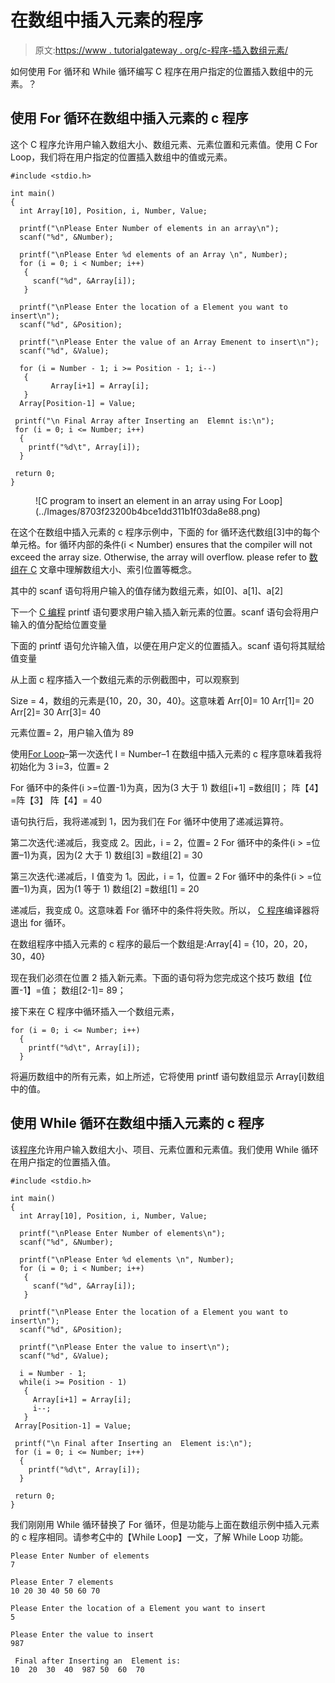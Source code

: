 # 在数组中插入元素的程序

> 原文:[https://www . tutorialgateway . org/c-程序-插入数组元素/](https://www.tutorialgateway.org/c-program-to-insert-an-element-in-an-array/)

如何使用 For 循环和 While 循环编写 C 程序在用户指定的位置插入数组中的元素。？

## 使用 For 循环在数组中插入元素的 c 程序

这个 C 程序允许用户输入数组大小、数组元素、元素位置和元素值。使用 C For Loop，我们将在用户指定的位置插入数组中的值或元素。

```
#include <stdio.h>

int main()
{
  int Array[10], Position, i, Number, Value;

  printf("\nPlease Enter Number of elements in an array\n");
  scanf("%d", &Number);

  printf("\nPlease Enter %d elements of an Array \n", Number);
  for (i = 0; i < Number; i++)
   {
     scanf("%d", &Array[i]);
   }     

  printf("\nPlease Enter the location of a Element you want to insert\n");
  scanf("%d", &Position);

  printf("\nPlease Enter the value of an Array Emenent to insert\n");
  scanf("%d", &Value);

  for (i = Number - 1; i >= Position - 1; i--)
   {
	     Array[i+1] = Array[i];
   }
  Array[Position-1] = Value;

 printf("\n Final Array after Inserting an  Elemnt is:\n");
 for (i = 0; i <= Number; i++)
  {
 	printf("%d\t", Array[i]);
  }     

 return 0;
}
```

<figure class="wp-block-image">![C program to insert an element in an array using For Loop](../Images/8703f23200b4bce1dd311b1f03da8e88.png)</figure>

在这个在数组中插入元素的 c 程序示例中，下面的 for 循环迭代数组[3]中的每个单元格。for 循环内部的条件(i < Number) ensures that the compiler will not exceed the array size. Otherwise, the array will overflow. please refer to [数组在 C](https://www.tutorialgateway.org/array-in-c/) 文章中理解数组大小、索引位置等概念。

其中的 scanf 语句将用户输入的值存储为数组元素，如[0]、a[1]、a[2]

下一个 [C 编程](https://www.tutorialgateway.org/c-programming/) printf 语句要求用户输入插入新元素的位置。scanf 语句会将用户输入的值分配给位置变量

下面的 printf 语句允许输入值，以便在用户定义的位置插入。scanf 语句将其赋给值变量

从上面 c 程序插入一个数组元素的示例截图中，可以观察到

Size = 4，数组的元素是{10，20，30，40}。这意味着
Arr[0]= 10
Arr[1]= 20
Arr[2]= 30
Arr[3]= 40

元素位置= 2，用户输入值为 89

使用[For Loop](https://www.tutorialgateway.org/for-loop-in-c-programming/)–第一次迭代
I = Number–1 在数组中插入元素的 c 程序意味着我将初始化为 3
i=3，位置= 2

For 循环中的条件(i >=位置-1)为真，因为(3 大于 1)
数组[i+1] =数组[I]；
阵【4】=阵【3】
阵【4】= 40

语句执行后，我将递减到 1，因为我们在 For 循环中使用了递减运算符。

第二次迭代:递减后，我变成 2。因此，i = 2，位置= 2
For 循环中的条件(i > =位置–1)为真，因为(2 大于 1)
数组[3] =数组[2] = 30

第三次迭代:递减后，I 值变为 1。因此，i = 1，位置= 2
For 循环中的条件(i > =位置–1)为真，因为(1 等于 1)
数组[2] =数组[1] = 20

递减后，我变成 0。这意味着 For 循环中的条件将失败。所以， [C 程序](https://www.tutorialgateway.org/c-programming-examples/)编译器将退出 for 循环。

在数组程序中插入元素的 c 程序的最后一个数组是:Array[4] = {10，20，20，30，40}

现在我们必须在位置 2 插入新元素。下面的语句将为您完成这个技巧
数组【位置-1】=值；
数组[2-1]= 89；

接下来在 C 程序中循环插入一个数组元素，

```
for (i = 0; i <= Number; i++)
  {
 	printf("%d\t", Array[i]);
  }
```

将遍历数组中的所有元素，如上所述，它将使用 printf 语句数组显示 Array[i]数组中的值。

## 使用 While 循环在数组中插入元素的 c 程序

该[程序](https://www.tutorialgateway.org/c-programming-examples/)允许用户输入数组大小、项目、元素位置和元素值。我们使用 While 循环在用户指定的位置插入值。

```
#include <stdio.h>

int main()
{
  int Array[10], Position, i, Number, Value;

  printf("\nPlease Enter Number of elements\n");
  scanf("%d", &Number);

  printf("\nPlease Enter %d elements \n", Number);
  for (i = 0; i < Number; i++)
   {
     scanf("%d", &Array[i]);
   }     

  printf("\nPlease Enter the location of a Element you want to insert\n");
  scanf("%d", &Position);

  printf("\nPlease Enter the value to insert\n");
  scanf("%d", &Value);

  i = Number - 1;
  while(i >= Position - 1)
   {
	 Array[i+1] = Array[i];
	 i--;
   }
 Array[Position-1] = Value;

 printf("\n Final after Inserting an  Element is:\n");
 for (i = 0; i <= Number; i++)
  {
 	printf("%d\t", Array[i]);
  }     

 return 0;
}
```

我们刚刚用 While 循环替换了 For 循环，但是功能与上面在数组示例中插入元素的 c 程序相同。请参考[C](https://www.tutorialgateway.org/while-loop-in-c/)中的【While Loop】一文，了解 While Loop 功能。

```
Please Enter Number of elements
7

Please Enter 7 elements
10 20 30 40 50 60 70

Please Enter the location of a Element you want to insert
5

Please Enter the value to insert
987

 Final after Inserting an  Element is:
10	20	30	40	987	50	60	70 
```